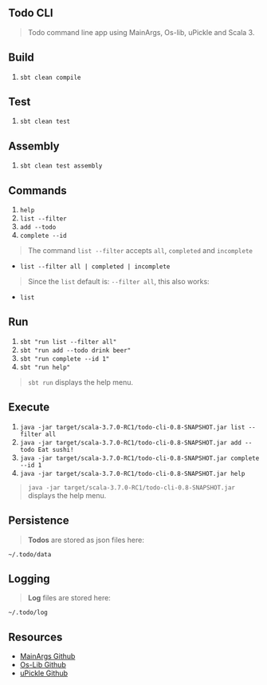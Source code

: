 Todo CLI
--------
>Todo command line app using MainArgs, Os-lib, uPickle and Scala 3.

Build
-----
1. ```sbt clean compile```

Test
----
1. ```sbt clean test```

Assembly
--------
1. ```sbt clean test assembly```

Commands
--------
1. ```help```
2. ```list --filter```
3. ```add --todo```
4. ```complete --id```
>The command ```list --filter``` accepts ```all```, ```completed``` and ```incomplete```
* ```list --filter all | completed | incomplete```
>Since the ```list``` default is: ```--filter all```, this also works:
* ```list```

Run
---
1. ```sbt "run list --filter all"```
2. ```sbt "run add --todo drink beer"```
3. ```sbt "run complete --id 1"```
4. ```sbt "run help"```
>```sbt run``` displays the help menu.

Execute
-------
1. ```java -jar target/scala-3.7.0-RC1/todo-cli-0.8-SNAPSHOT.jar list --filter all```
2. ```java -jar target/scala-3.7.0-RC1/todo-cli-0.8-SNAPSHOT.jar add --todo Eat sushi!```
3. ```java -jar target/scala-3.7.0-RC1/todo-cli-0.8-SNAPSHOT.jar complete --id 1```
4. ```java -jar target/scala-3.7.0-RC1/todo-cli-0.8-SNAPSHOT.jar help```
>```java -jar target/scala-3.7.0-RC1/todo-cli-0.8-SNAPSHOT.jar``` displays the help menu.

Persistence
-----------
>**Todos** are stored as json files here:
```
~/.todo/data
```

Logging
-------
>**Log** files are stored here:
```
~/.todo/log
```

Resources
---------
* [MainArgs Github](https://github.com/com-lihaoyi/mainargs?tab=readme-ov-file#varargs-parameters)
* [Os-Lib Github](https://github.com/com-lihaoyi/os-lib)
* [uPickle Github](https://github.com/com-lihaoyi/upickle)

